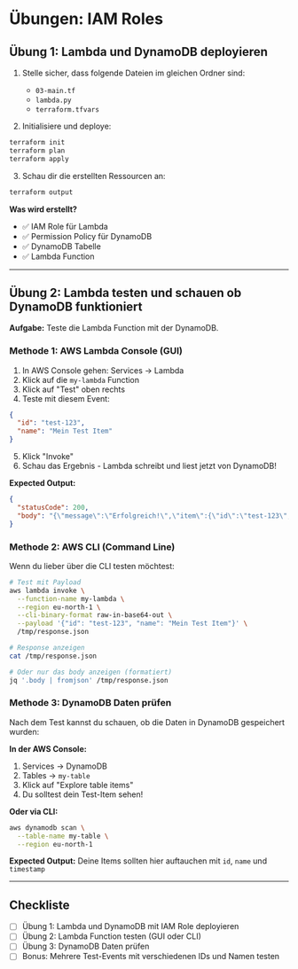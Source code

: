# Übungen: IAM Roles

## Übung 1: Lambda und DynamoDB deployieren

1. Stelle sicher, dass folgende Dateien im gleichen Ordner sind:
   - `03-main.tf`
   - `lambda.py`
   - `terraform.tfvars`

2. Initialisiere und deploye:
```bash
terraform init
terraform plan
terraform apply
```

3. Schau dir die erstellten Ressourcen an:
```bash
terraform output
```

**Was wird erstellt?**
- ✅ IAM Role für Lambda
- ✅ Permission Policy für DynamoDB
- ✅ DynamoDB Tabelle
- ✅ Lambda Function

---

## Übung 2: Lambda testen und schauen ob DynamoDB funktioniert

**Aufgabe:** Teste die Lambda Function mit der DynamoDB.

### Methode 1: AWS Lambda Console (GUI)

1. In AWS Console gehen: Services → Lambda
2. Klick auf die `my-lambda` Function
3. Klick auf "Test" oben rechts
4. Teste mit diesem Event:
```json
{
  "id": "test-123",
  "name": "Mein Test Item"
}
```

5. Klick "Invoke"
6. Schau das Ergebnis - Lambda schreibt und liest jetzt von DynamoDB!

**Expected Output:**
```json
{
  "statusCode": 200,
  "body": "{\"message\":\"Erfolgreich!\",\"item\":{\"id\":\"test-123\",\"name\":\"Mein Test Item\",\"timestamp\":\"2025-10-21T12:01:56.544991\"}}"
}
```

### Methode 2: AWS CLI (Command Line)

Wenn du lieber über die CLI testen möchtest:

```bash
# Test mit Payload
aws lambda invoke \
  --function-name my-lambda \
  --region eu-north-1 \
  --cli-binary-format raw-in-base64-out \
  --payload '{"id": "test-123", "name": "Mein Test Item"}' \
  /tmp/response.json

# Response anzeigen
cat /tmp/response.json

# Oder nur das body anzeigen (formatiert)
jq '.body | fromjson' /tmp/response.json
```

### Methode 3: DynamoDB Daten prüfen

Nach dem Test kannst du schauen, ob die Daten in DynamoDB gespeichert wurden:

**In der AWS Console:**
1. Services → DynamoDB
2. Tables → `my-table`
3. Klick auf "Explore table items"
4. Du solltest dein Test-Item sehen!

**Oder via CLI:**
```bash
aws dynamodb scan \
  --table-name my-table \
  --region eu-north-1
```

**Expected Output:** Deine Items sollten hier auftauchen mit `id`, `name` und `timestamp`

---

## Checkliste

- [ ] Übung 1: Lambda und DynamoDB mit IAM Role deployieren
- [ ] Übung 2: Lambda Function testen (GUI oder CLI)
- [ ] Übung 3: DynamoDB Daten prüfen
- [ ] Bonus: Mehrere Test-Events mit verschiedenen IDs und Namen testen

